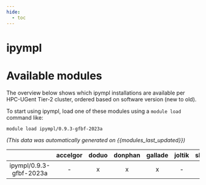 ```yaml
---
hide:
  - toc
---
```


ipympl
======

# Available modules


The overview below shows which ipympl installations are available per HPC-UGent Tier-2 cluster, ordered based on software version (new to old).

To start using ipympl, load one of these modules using a `module load` command like:

```shell
module load ipympl/0.9.3-gfbf-2023a
```

*(This data was automatically generated on {{modules_last_updated}})*  

| |accelgor|doduo|donphan|gallade|joltik|shinx|
| :---: | :---: | :---: | :---: | :---: | :---: | :---: |
|ipympl/0.9.3-gfbf-2023a|-|x|x|x|-|x|
